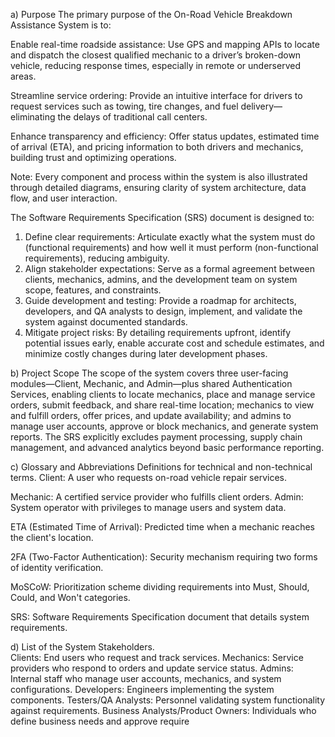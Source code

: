 a) Purpose 
The primary purpose of the On-Road Vehicle Breakdown Assistance System is to:

Enable real-time roadside assistance: Use GPS and mapping APIs to locate and dispatch the closest qualified mechanic to a driver’s broken-down vehicle, reducing response times, especially in remote or underserved areas.

Streamline service ordering: Provide an intuitive interface for drivers to request services such as towing, tire changes, and fuel delivery—eliminating the delays of traditional call centers.

Enhance transparency and efficiency: Offer status updates, estimated time of arrival (ETA), and pricing information to both drivers and mechanics, building trust and optimizing operations.

Note: Every component and process within the system is also illustrated through detailed diagrams, ensuring clarity of system architecture, data flow, and user interaction.

The Software Requirements Specification (SRS) document is 
designed to: 
1. Define clear requirements: Articulate exactly what the system must do 
(functional requirements) and how well it must perform (non-functional 
requirements), reducing ambiguity. 
2. Align stakeholder expectations: Serve as a formal agreement 
between clients, mechanics, admins, and the development team on system 
scope, features, and constraints. 
3. Guide development and testing: Provide a roadmap for architects, 
developers, and QA analysts to design, implement, and validate the system 
against documented standards. 
4. Mitigate project risks: By detailing requirements upfront, identify 
potential issues early, enable accurate cost and schedule estimates, and 
minimize costly changes during later development phases.

b) Project Scope 
The scope of the system covers three user-facing modules—Client, 
Mechanic, and Admin—plus shared Authentication Services, enabling 
clients to locate mechanics, place and manage service orders, submit 
feedback, and share real-time location; mechanics to view and fulfill orders, 
offer prices, and update availability; and admins to manage user accounts, 
approve or block mechanics, and generate system reports. The SRS 
explicitly excludes payment processing, supply chain management, and 
advanced analytics beyond basic performance reporting. 

c) Glossary and Abbreviations 
Definitions for technical and non-technical terms. 
Client: A user who requests on-road vehicle repair services. 

Mechanic: A certified service provider who fulfills client orders. 
Admin: System operator with privileges to manage users and system data. 

ETA (Estimated Time of Arrival): Predicted time when a mechanic 
reaches the client's location. 

2FA (Two-Factor Authentication): Security mechanism requiring two 
forms of identity verification. 

MoSCoW: Prioritization scheme dividing requirements into Must, Should, 
Could, and Won't categories. 

SRS: Software Requirements Specification document that details system 
requirements. 

d) List of the System Stakeholders.  
Clients: End users who request and track services. 
Mechanics: Service providers who respond to orders and update service 
status. 
Admins: Internal staff who manage user accounts, mechanics, and system 
configurations. 
Developers: Engineers implementing the system components. 
Testers/QA Analysts: Personnel validating system functionality against 
requirements. 
Business Analysts/Product Owners: Individuals who define business 
needs and approve require 
